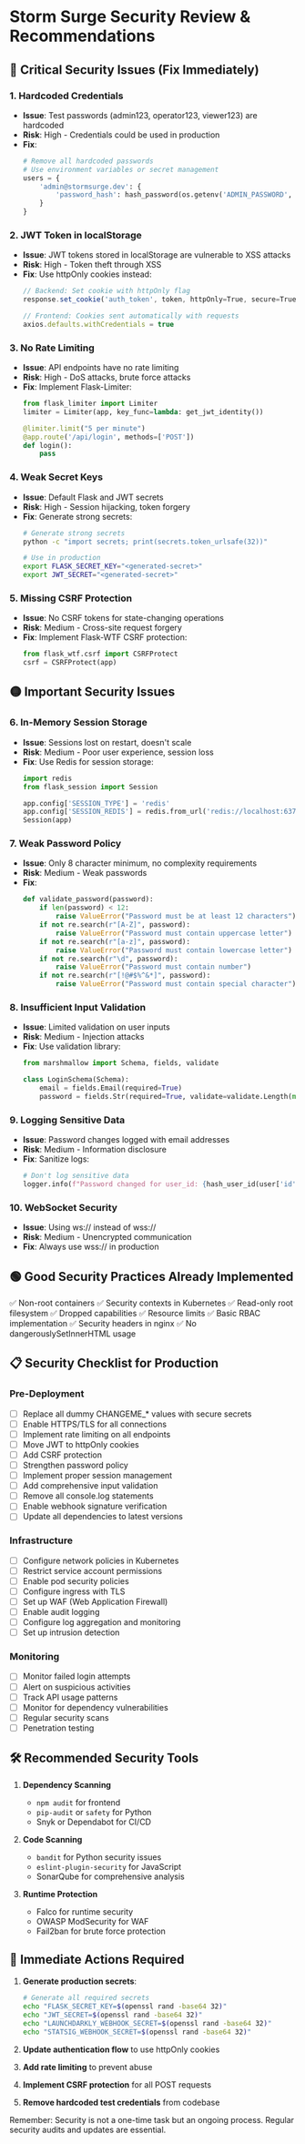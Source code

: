 # Storm Surge Security Review & Recommendations

## 🔴 Critical Security Issues (Fix Immediately)

### 1. **Hardcoded Credentials**
- **Issue**: Test passwords (admin123, operator123, viewer123) are hardcoded
- **Risk**: High - Credentials could be used in production
- **Fix**: 
  ```python
  # Remove all hardcoded passwords
  # Use environment variables or secret management
  users = {
      'admin@stormsurge.dev': {
          'password_hash': hash_password(os.getenv('ADMIN_PASSWORD', generate_secure_password())),
      }
  }
  ```

### 2. **JWT Token in localStorage** 
- **Issue**: JWT tokens stored in localStorage are vulnerable to XSS attacks
- **Risk**: High - Token theft through XSS
- **Fix**: Use httpOnly cookies instead:
  ```typescript
  // Backend: Set cookie with httpOnly flag
  response.set_cookie('auth_token', token, httpOnly=True, secure=True, samesite='Strict')
  
  // Frontend: Cookies sent automatically with requests
  axios.defaults.withCredentials = true
  ```

### 3. **No Rate Limiting**
- **Issue**: API endpoints have no rate limiting
- **Risk**: High - DoS attacks, brute force attacks
- **Fix**: Implement Flask-Limiter:
  ```python
  from flask_limiter import Limiter
  limiter = Limiter(app, key_func=lambda: get_jwt_identity())
  
  @limiter.limit("5 per minute")
  @app.route('/api/login', methods=['POST'])
  def login():
      pass
  ```

### 4. **Weak Secret Keys**
- **Issue**: Default Flask and JWT secrets
- **Risk**: High - Session hijacking, token forgery
- **Fix**: Generate strong secrets:
  ```bash
  # Generate strong secrets
  python -c "import secrets; print(secrets.token_urlsafe(32))"
  
  # Use in production
  export FLASK_SECRET_KEY="<generated-secret>"
  export JWT_SECRET="<generated-secret>"
  ```

### 5. **Missing CSRF Protection**
- **Issue**: No CSRF tokens for state-changing operations
- **Risk**: Medium - Cross-site request forgery
- **Fix**: Implement Flask-WTF CSRF protection:
  ```python
  from flask_wtf.csrf import CSRFProtect
  csrf = CSRFProtect(app)
  ```

## 🟡 Important Security Issues

### 6. **In-Memory Session Storage**
- **Issue**: Sessions lost on restart, doesn't scale
- **Risk**: Medium - Poor user experience, session loss
- **Fix**: Use Redis for session storage:
  ```python
  import redis
  from flask_session import Session
  
  app.config['SESSION_TYPE'] = 'redis'
  app.config['SESSION_REDIS'] = redis.from_url('redis://localhost:6379')
  Session(app)
  ```

### 7. **Weak Password Policy**
- **Issue**: Only 8 character minimum, no complexity requirements
- **Risk**: Medium - Weak passwords
- **Fix**:
  ```python
  def validate_password(password):
      if len(password) < 12:
          raise ValueError("Password must be at least 12 characters")
      if not re.search(r"[A-Z]", password):
          raise ValueError("Password must contain uppercase letter")
      if not re.search(r"[a-z]", password):
          raise ValueError("Password must contain lowercase letter")
      if not re.search(r"\d", password):
          raise ValueError("Password must contain number")
      if not re.search(r"[!@#$%^&*]", password):
          raise ValueError("Password must contain special character")
  ```

### 8. **Insufficient Input Validation**
- **Issue**: Limited validation on user inputs
- **Risk**: Medium - Injection attacks
- **Fix**: Use validation library:
  ```python
  from marshmallow import Schema, fields, validate
  
  class LoginSchema(Schema):
      email = fields.Email(required=True)
      password = fields.Str(required=True, validate=validate.Length(min=8))
  ```

### 9. **Logging Sensitive Data**
- **Issue**: Password changes logged with email addresses
- **Risk**: Medium - Information disclosure
- **Fix**: Sanitize logs:
  ```python
  # Don't log sensitive data
  logger.info(f"Password changed for user_id: {hash_user_id(user['id'])}")
  ```

### 10. **WebSocket Security**
- **Issue**: Using ws:// instead of wss://
- **Risk**: Medium - Unencrypted communication
- **Fix**: Always use wss:// in production

## 🟢 Good Security Practices Already Implemented

✅ Non-root containers
✅ Security contexts in Kubernetes
✅ Read-only root filesystem
✅ Dropped capabilities
✅ Resource limits
✅ Basic RBAC implementation
✅ Security headers in nginx
✅ No dangerouslySetInnerHTML usage

## 📋 Security Checklist for Production

### Pre-Deployment
- [ ] Replace all dummy CHANGEME_* values with secure secrets
- [ ] Enable HTTPS/TLS for all connections
- [ ] Implement rate limiting on all endpoints
- [ ] Move JWT to httpOnly cookies
- [ ] Add CSRF protection
- [ ] Strengthen password policy
- [ ] Implement proper session management
- [ ] Add comprehensive input validation
- [ ] Remove all console.log statements
- [ ] Enable webhook signature verification
- [ ] Update all dependencies to latest versions

### Infrastructure
- [ ] Configure network policies in Kubernetes
- [ ] Restrict service account permissions
- [ ] Enable pod security policies
- [ ] Configure ingress with TLS
- [ ] Set up WAF (Web Application Firewall)
- [ ] Enable audit logging
- [ ] Configure log aggregation and monitoring
- [ ] Set up intrusion detection

### Monitoring
- [ ] Monitor failed login attempts
- [ ] Alert on suspicious activities
- [ ] Track API usage patterns
- [ ] Monitor for dependency vulnerabilities
- [ ] Regular security scans
- [ ] Penetration testing

## 🛠️ Recommended Security Tools

1. **Dependency Scanning**
   - `npm audit` for frontend
   - `pip-audit` or `safety` for Python
   - Snyk or Dependabot for CI/CD

2. **Code Scanning**
   - `bandit` for Python security issues
   - `eslint-plugin-security` for JavaScript
   - SonarQube for comprehensive analysis

3. **Runtime Protection**
   - Falco for runtime security
   - OWASP ModSecurity for WAF
   - Fail2ban for brute force protection

## 🚨 Immediate Actions Required

1. **Generate production secrets**:
   ```bash
   # Generate all required secrets
   echo "FLASK_SECRET_KEY=$(openssl rand -base64 32)"
   echo "JWT_SECRET=$(openssl rand -base64 32)"
   echo "LAUNCHDARKLY_WEBHOOK_SECRET=$(openssl rand -base64 32)"
   echo "STATSIG_WEBHOOK_SECRET=$(openssl rand -base64 32)"
   ```

2. **Update authentication flow** to use httpOnly cookies

3. **Add rate limiting** to prevent abuse

4. **Implement CSRF protection** for all POST requests

5. **Remove hardcoded test credentials** from codebase

Remember: Security is not a one-time task but an ongoing process. Regular security audits and updates are essential.